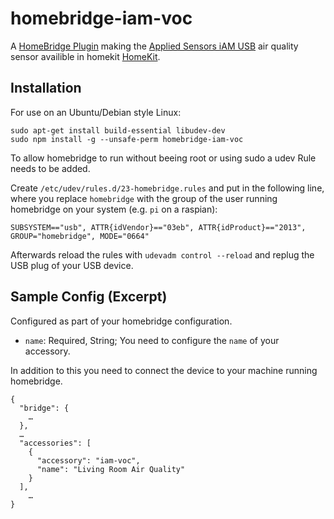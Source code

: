 # homebridge-iam-voc

A [HomeBridge Plugin](https://github.com/nfarina) making the [Applied Sensors iAM USB](http://ams.com/eng/Products/Environmental-Sensors/Air-Quality-Sensors/iAM) air quality sensor availible in homekit [HomeKit](https://developer.apple.com/homekit/).

## Installation

For use on an Ubuntu/Debian style Linux: 

```
sudo apt-get install build-essential libudev-dev
sudo npm install -g --unsafe-perm homebridge-iam-voc
```

To allow homebridge to run without beeing root or using sudo a udev Rule needs to be added. 

Create `/etc/udev/rules.d/23-homebridge.rules` and put in the following line, where you replace `homebridge` with the group of the user running homebridge on your system (e.g. `pi` on a raspian):

```
SUBSYSTEM=="usb", ATTR{idVendor}=="03eb", ATTR{idProduct}=="2013", GROUP="homebridge", MODE="0664"
```

Afterwards reload the rules with `udevadm control --reload` and replug the USB plug of your USB device.

## Sample Config (Excerpt)

Configured as part of your homebridge configuration.

- `name`: Required, String; You need to configure the `name` of your accessory. 

In addition to this you need to connect the device to your machine running homebridge. 

```
{
  "bridge": {
    …
  },
  …
  "accessories": [
    {
      "accessory": "iam-voc",
      "name": "Living Room Air Quality"
    }
  ],
	…
}

```
